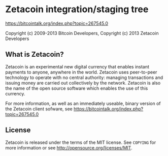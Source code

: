 Zetacoin integration/staging tree
=================================

https://bitcointalk.org/index.php?topic=267545.0

Copyright (c) 2009-2013 Bitcoin Developers,
Copyright (c) 2013 Zetacoin Developers

What is Zetacoin?
----------------

Zetacoin is an experimental new digital currency that enables instant payments to
anyone, anywhere in the world. Zetacoin uses peer-to-peer technology to operate
with no central authority: managing transactions and issuing money are carried
out collectively by the network. Zetacoin is also the name of the open source
software which enables the use of this currency.

For more information, as well as an immediately useable, binary version of
the Zetacoin client sofware, see https://bitcointalk.org/index.php?topic=267545.0

License
-------

Zetacoin is released under the terms of the MIT license. See `COPYING` for more
information or see http://opensource.org/licenses/MIT.
